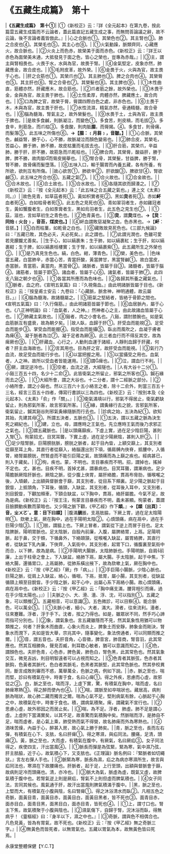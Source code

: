 # 《五藏生成篇》　第十

|**《五藏生成篇》　第十①**|
|①《新校正》云：『詳《全元起本》在第九卷，按此篇雲五藏生成篇而不云論者，蓋此篇直記五藏生成之事，而無問荅論議之辭，故不云論，後不言論者義皆倣此。』|
|心之合脈也①。其榮色也②。其主腎也③。肺之合皮也④。其榮毛也⑤。其主心也⑥。|
|①火氣動躁，脈類齊同，心藏應火，故合脈也。|
|②火炎上而色赤，故榮美于面而赤色。《新校正》云：『詳王以赤色為面榮美未通，大抵發見于面之色，皆心之榮也，豈專為赤哉。』|
|③主，謂主與腎相畏也。火畏于水，水與為官，故畏于腎。|
|④金氣堅定，皮象亦然，肺藏應金，故合皮也。|
|⑤毛附皮革，故外榮。|
|⑥金畏于火，火與為官，故主畏于心也。|
|肝之合筋也①。其榮爪也②。其主肺也③。脾之合肉也④。其榮脣也⑤。其主肝也⑥。腎之合骨也⑦。其榮髮也⑧。其主脾也⑨。|
|①木性曲直，筋體亦然，肝藏應木，故合筋也。|
|②爪者筋之餘，故外榮也。|
|③木畏于金，金與為官，故主畏于肺也。|
|④土性柔厚，肉體亦然，脾藏應土，故合肉也。|
|⑤口為脾之官，故榮于脣，脣謂四際白色之處，非赤色也。|
|⑥土畏于木，木與為官，故主畏于肝也。|
|⑦水性流濕，精氣亦然，骨通精髓，故合骨也。|
|⑧腦為髓海，腎氣主之，故外榮髮也。|
|⑨水畏于土，土與為官，故主畏于脾也。|
|是故多食鹹，則脈凝泣，而變色①。多食苦，則皮槁，而毛拔②。多食辛，則筋急，而爪枯③。多食酸，則肉胝**䐢**，而脣揭。④。多食甘，則骨痛，而髮落⑤。此五味之所傷也⑥。**→【䐢：﹝月芻﹞，音皺。】**|
|①心合脈，其榮色，鹹益腎，勝于心，心不勝，故脈凝泣而顏色變易也。|
|②肺合皮，其榮毛，苦益心，勝于肺，肺不勝，故皮枯藳而毛拔去也。|
|③肝合筋，其榮爪，辛益肺，勝于肝，肝不勝，故筋急而爪乾枯也。|
|④脾合肉，其榮脣，酸益肝，勝于脾，脾不勝，故肉胝而脣皮揭舉也。|
|⑤腎合骨，其榮髮，甘益脾，勝于腎，腎不勝，故骨痛而髮墮落。|
|⑥五味入口，輸于腸胃而內養五藏，各有所養，有所欲，欲則互有所傷。|
|故心欲苦①，肺欲辛②，肝欲酸③，脾欲甘④，腎欲鹹⑤，此五味之所合也⑥。五藏之氣⑦。|
|①合火故也。|
|②合金故也。|
|③合木故也。|
|④合土故也。|
|⑤合水故也。|
|⑥各隨其欲而歸湊之。|
|⑦《新校正》云：『按《全元起本》云：「此五味之合五藏之氣也。」連上文《太素》同。』）|
|故色見青，如草茲者死①。黃如枳實者死②。黑如**炱**者死③。赤如**衃**血者死④。白如枯骨者死⑤。此五色之見死也⑥。青如翠羽者生，赤如雞冠者生，黃如蟹腹者生，白如豕膏者生，黑如烏羽者生，此五色之見生也⑦。|
|①茲，滋也，言如草初生之青色也。|
|②色青黃也。|
|③**炱**，謂**炱**煤也。**→【炱：同炲﹝火台﹞，音苔，煤炭也。】**|
|④衃血謂敗惡凝聚之血，色赤黑也。→【**衃**：音胚。】|
|⑤白而枯藳，如乾骨之白也。|
|⑥藏敗故見死色也。《三部九候論》曰：『五藏已敗，其色必夭，夭必死矣。』此之謂也。|
|⑦此謂光潤也，色雖可愛若見朦朧尤善矣。|
|生于心，如以縞裹朱；生于肺，如以縞裹紅；生于肝，如以縞裹紺；生于脾，如以縞裹栝樓實；生于腎，如以縞裹紫①。此五藏所生之外榮也②。|
|①是乃真見生色也。縞，白色。紺，薄青色。|
|②榮，美色也。|
|色味當五藏，白當肺辛，赤當心苦，青當肝酸，黃當脾甘，黑當腎鹹①。故白當皮，赤當脈，青當筋，黃當肉，黑當骨②。諸脈者，皆屬于目③。諸髓者，皆屬于腦④。諸筋者，皆屬于節⑤。諸血者，皆屬于心⑥。諸氣者，皆屬于肺⑦。此四支八谿之朝夕也⑧。|
|①各當其所應而為色味也。|
|②各歸其所養之藏氣也。|
|③脈者，血之府。《宣明五氣篇》曰：『久視傷血。』由此明諸脈皆屬于目也。《新校正》云：『按皇甫士安云：九卷曰：「心藏脈，脈舍神，神明通體，故云屬目。」』|
|④腦為髓海，故諸髓屬之。|
|⑤筋氣之堅結者，皆絡于骨節之間也。《宣明五氣篇》曰：『久行傷筋。』由此明諸筋皆屬于節也。|
|⑥血居脈內，屬于心也。《八正神明論》曰：『血氣者，人之神。』然神者心之主，由此故諸血皆屬于心也。|
|⑦肺藏主氣故也。|
|⑧谿者，肉之小會名也。八谿，謂肘膝腕也。如是氣血筋脈互有盛衰，故為朝夕矣。|
|故人臥，血歸于肝①。肝受血而能視②。足受血而能步③。掌受血而能握④。指受血而能攝⑤。臥出而風吹之，血凝于膚者為痺⑥。凝于脈者為泣⑦。凝于足者為厥⑧。此三者血行而不得反其空，故為痺厥也⑨。|
|①肝藏血，心行之，人動則血運于諸經，人靜則血歸于肝藏，何者？肝主血海故也。|
|②言其用也。目為肝之官，故肝受血而能視。|
|③氣行乃血流，故足受血而能行步也。|
|④以當把握之用。|
|⑤以當攝受之用也。血氣者，人之神。故所以受血者皆能運用。|
|⑥謂痺也。|
|⑦泣，謂血行不利。|
|⑧厥，謂足逆冷也。|
|⑨空者，血流之道，大經隧也。|
|人有大谷十二分①。小谿三百五十四，名少十二俞②。此皆衛氣之所留止，邪氣之所客也③。鍼石緣而去之④。|
|①大經所會，謂之大谷也。十二分者，謂十二經脈之部分。|
|②小絡所會，謂之小谿也。然以三百六十五小絡言之者，除十二俞外，則當三百五十三名，經言三百五十四者，傳寫行書誤以三為四也。《新校正》云：『按別本及《全元起本》、《太素》「俞」作「關」。』|
|③衛氣滿填以行，邪氣不得居止，衛氣虧缺留止，則為邪氣所客，故言邪氣所客。|
|④緣，謂夤緣行去之貌，言邪氣所客，衛氣留止，鍼其谿谷則邪氣夤緣隨脈而行去也。|
|診病之始，五決為紀①。欲知其始，先建其母②。所謂五決者，五脈也③。|
|①五決，謂以五藏之脈為決生死之綱紀也。|
|②建，立也。母，謂應時之王氣也。先立應時王氣而後乃求邪正之氣也。|
|③謂五藏脈也。|
|是以頭痛巔疾，下虛上實，過在足少陰巨陽，甚則入腎①。徇蒙招尤，目冥耳聾，下實上虛，過在足少陽厥陰，甚則入肝②。|
|①足少陰腎脈，巨陽膀胱脈，膀胱之脈者，起于目內眥，上額交巔上，其支別者從巔至耳上角，其直行者從巔入，絡腦還出別下項，循肩髆內俠脊，抵腰中，入循膂，絡腎屬膀胱，然腎虛而不能引巨陽之氣，故頭痛而為上巔之疾也。經病甚已，則入于藏矣。|
|②徇，疾也。蒙，不明也。言目暴疾而不明。招，謂掉也，搖掉不定也。尤，甚也。目疾不明，首掉尤甚，謂暴病也。目冥耳聾，謂漸病也。足少陽膽脈厥陰肝脈也，厥陰之脈，從少腹上俠胃，屬肝絡膽，貫鬲布脅肋，循喉嚨之後，入頏顙，上出額與督脈會于巔，其支別者，從目系下頰裏。足少陽之脈起于目銳眥，上抵頭角，下耳後，循頸，入缺盆，其支別者，從耳後入耳中，又支別者，別目銳眥，下顴加頰車，下頸合缺盆，以下胸中，貫鬲，絡肝屬膽。今氣不足，故為是病。《新校正》云：『按王注，徇蒙言目暴疾而不明，義未甚顯。徇蒙者，蓋謂目臉膶動疾數而蒙暗也。又少陽之脈下顴，《甲乙經》作下**䪼**。』**→【䪼〔出頁〕：音，ㄓㄨㄛˊ。意：目下曰䪼】**|
|腹滿**䐜**脹，支鬲胠脇，下厥上胃，過在足太陰陽明①。欬嗽上氣，厥在胸中，過在手陽明太陰②。心煩頭痛，病在鬲中，過在手巨陽少陰③。|
|①胠，謂脇上也。下厥上冒者，謂氣從下逆上而冒于目也。足太陰脾脈，陽明胃脈也。足太陰脈，自股內前廉，入腹，屬脾絡胃，上鬲。足陽明脈，起于鼻，交于頞，下循鼻外，下絡頤頷，從喉嚨入缺盆，屬胃絡脾，其直行者，從缺盆下乳內廉，下俠齊，入氣街中，其支別者，起胃下口，循腹裏至氣街中而合，以下髀，故為是病。|
|②手陽明大腸脈，太陰肺脈也。手陽明脈，自肩前廉，上出于柱骨之會上，下入缺盆，絡肺下鬲，屬大腸。手太陰脈，起于中焦，下絡大腸，還循胃口，上鬲屬肺，從肺系橫出掖下，故為欬嗽上氣，厥在胸中也。《新校正》云：『按《甲乙經》「厥」作「病」。』|
|③手巨陽小腸脈，少陰心脈也。巨陽之脈，從肩上入缺盆，絡心，循咽，下鬲，抵胃，屬小腸，其支別者，從缺盆循頸上頰至目銳眥。手少陰之脈，起于心中，出屬心系下鬲絡小腸。故心煩頭痛，病在鬲中也。《新校正》云：『按《甲乙經》云：「胸中痛支滿，腰背相引而痛，過在手少陰太陽也。」』）|
|夫脈之小、大、滑、濇、浮、沈，可以指別①。五藏之象，可以類推②。五藏相音，可以意識③。五色微診，可以目察④。能合脈色，可以萬全⑤。|
|①夫脈小者，細小。大者，滿大。滑者，往來流利。濇者，往來蹇難。浮者，浮于手下。沈者，按之乃得也。如是，雖眾狀不同，然手巧心諦而指可分別也。|
|②象，謂氣象也。言五藏雖隱而不見，然其氣象性用猶可以物類推之，何者？肝象木而曲直，心象火而炎上，脾象土而安靜，肺象金而剛決，腎象水而潤下，夫如是皆大舉，宗兆其中，隨事變化，象法傍通者，可以同類而推之爾。|
|③音，謂五音也。夫肝音角，心音徵，脾音宮，肺音商，腎音羽，此其常應也。然其互相勝負，聲見否臧，則耳聦心敏者，猶可以意識而知之。|
|④色，謂顏色也。夫肝色青，心色赤，脾色黃，肺色白，腎色黑，此其常色也。然其氣象交互，微見吉凶，則目明智遠者可以占視而知之。|
|⑤色青者其脈弦，色赤者其脈鈎，色黃者其脈代，色白者其脈毛，色黑者其脈堅，此其常色脈也。然其參校異同，斷言成敗則審而不惑，萬舉萬全，色脈之病，例如下說。|
|赤，脈之至也，喘而堅，診曰有積氣在中，時害于食，名曰心痺①。得之外疾，思慮而心虛，故邪從之②。白，脈之至也，喘而浮，上虛下實，驚，有積氣在胸中，喘而虛，名曰肺痺寒熱③。得之醉而使內也④。|
|①喘，謂脈至如卒喘狀也。藏居高，病則脈為喘狀，故心肺二藏而獨言之爾。喘為心氣不足，堅則病氣有餘，心脈起于心胸之中，故積氣在中，時害于食也。積，謂病氣積聚。痺，謂藏氣不宣行也。|
|②思慮心虛，故外邪因之而居止矣。|
|③喘，為不足。浮者，肺虛。肺不足是謂心虛。上虛則下當滿實矣，以其不足，故善驚而氣積胸中矣。然脈喘而浮，是肺自不足，喘而虛者，是心氣上乘，肺受熱而氣不得營，故名肺痺而外為寒熱也。|
|④酒味苦燥，內益于心，醉甚入房，故心氣上勝于肺矣。|
|青，脈之至也，長而左右彈，有積氣在心下、支胠，名曰肝痺①。得之寒濕，與疝同法。腰痛，足清，頭痛②。黃，脈之至也，大而虛，有積氣在腹中，有厥氣，名曰厥疝③。女子同法得之，疾使四支，汗出當風④。|
|①脈長而彈是為弦緊，緊為寒，氣中濕乃弦，肝主胠脇，近于心，故氣積心下，又支胠也。《正理論》脈名例曰：『緊脈者如切繩狀。』言左右彈人手也。|
|②脈緊為寒，脈長為濕，疝之為病亦寒濕所生，故言與疝同法也，寒濕在下故腰痛也。肝脈者，起于足，上行至頭，出額與督脈會于巔，故病則足冷而頭痛也。清，亦冷也。|
|③脈大為氣，脈虛為虛，既氣又虛，故脾氣積于腹中也。若腎氣逆上則是厥疝，腎氣不上則但虛而脾氣積也。|
|④女子同法，言同其候也。風氣通于肝，故汗出當風則脾氣積滿于腹中。|
|黑，脈之至也，上堅而大，有積氣在小腹與陰，名曰腎痺①。得之沐浴清水而臥②。凡相五色之奇脈，面黃目青，面黃目赤，面黃目白，面黃目黑者，皆不死也③。面青目赤，面赤目白，面青目黑，面黑目白，面赤目青，皆死也④。|
|①上，謂寸口也。腎主下焦，故氣積聚于小腹與陰也。|
|②濕氣傷下，自歸于腎，況沐浴而臥，得無病乎！《靈樞經》曰：『身半以下，濕之中也。』|
|③奇脈，謂與色不相偶合也。凡色見黃，皆為有胃氣，故不死也。《新校正》云：『按《甲乙經》無之奇脈三字。』|
|④無黃色而皆死者，以無胃氣也。五藏以胃氣為本，故無黃色皆曰死焉。|


永康堂整體保健【Y.C.T】


